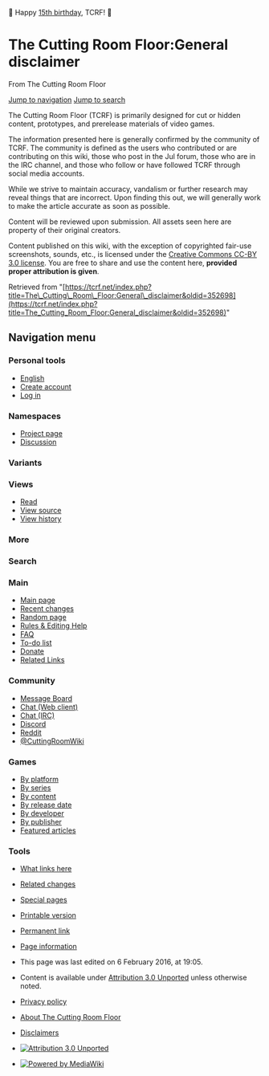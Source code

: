🎊 Happy [15th birthday](https://tcrf.net/The_Cutting_Room_Floor:About "The Cutting Room Floor:About"), TCRF! 🎊

The Cutting Room Floor:General disclaimer
=========================================

From The Cutting Room Floor

[Jump to navigation](#mw-head) [Jump to search](#p-search)

The Cutting Room Floor (TCRF) is primarily designed for cut or hidden content, prototypes, and prerelease materials of video games.

The information presented here is generally confirmed by the community of TCRF. The community is defined as the users who contributed or are contributing on this wiki, those who post in the Jul forum, those who are in the IRC channel, and those who follow or have followed TCRF through social media accounts.

While we strive to maintain accuracy, vandalism or further research may reveal things that are incorrect. Upon finding this out, we will generally work to make the article accurate as soon as possible.

Content will be reviewed upon submission. All assets seen here are property of their original creators.

  
Content published on this wiki, with the exception of copyrighted fair-use screenshots, sounds, etc., is licensed under the [Creative Commons CC-BY 3.0 license](https://creativecommons.org/licenses/by/3.0/us/). You are free to share and use the content here, **provided proper attribution is given**.

Retrieved from "[https://tcrf.net/index.php?title=The\_Cutting\_Room\_Floor:General\_disclaimer&oldid=352698](https://tcrf.net/index.php?title=The_Cutting_Room_Floor:General_disclaimer&oldid=352698)"

Navigation menu
---------------

### Personal tools

* [English](#)
* [Create account](https://tcrf.net/index.php?title=Special:CreateAccount&returnto=The+Cutting+Room+Floor%3AGeneral+disclaimer "You are encouraged to create an account and log in; however, it is not mandatory")
* [Log in](https://tcrf.net/index.php?title=Special:UserLogin&returnto=The+Cutting+Room+Floor%3AGeneral+disclaimer "You are encouraged to log in; however, it is not mandatory [o]")

### Namespaces

* [Project page](https://tcrf.net/The_Cutting_Room_Floor:General_disclaimer "View the project page [a]")
* [Discussion](https://tcrf.net/index.php?title=The_Cutting_Room_Floor_talk:General_disclaimer&action=edit&redlink=1 "Discussion about the content page (page does not exist) [t]")

### Variants

### Views

* [Read](https://tcrf.net/The_Cutting_Room_Floor:General_disclaimer)
* [View source](https://tcrf.net/index.php?title=The_Cutting_Room_Floor:General_disclaimer&action=edit "This page is protected.
    You can view its source [e]")
* [View history](https://tcrf.net/index.php?title=The_Cutting_Room_Floor:General_disclaimer&action=history "Past revisions of this page [h]")

### More

### Search

[](https://tcrf.net/The_Cutting_Room_Floor "Visit the main page")

### Main

* [Main page](https://tcrf.net/The_Cutting_Room_Floor "Visit the main page [z]")
* [Recent changes](https://tcrf.net/Special:RecentChanges "A list of recent changes in the wiki [r]")
* [Random page](https://tcrf.net/Special:RandomRootpage "Load a random page [x]")
* [Rules & Editing Help](https://tcrf.net/Help:Contents)
* [FAQ](https://tcrf.net/Help:Contents/FAQ)
* [To-do list](https://tcrf.net/Category:To_do)
* [Donate](https://tcrf.net/The_Cutting_Room_Floor:Donate)
* [Related Links](https://tcrf.net/The_Cutting_Room_Floor:Related_Links)

### Community

* [Message Board](https://jul.rustedlogic.net/forum.php?id=12)
* [Chat (Web client)](https://kiwiirc.com/client/irc.badnik.zone/tcrf)
* [Chat (IRC)](irc://irc.badnik.zone/tcrf)
* [Discord](https://discord.com/invite/SGeE8dcWR6)
* [Reddit](https://www.reddit.com/r/TCRF)
* [@CuttingRoomWiki](https://twitter.com/CuttingRoomWiki)

### Games

* [By platform](https://tcrf.net/Category:Games_by_platform)
* [By series](https://tcrf.net/Category:Games_by_series)
* [By content](https://tcrf.net/Category:Games_by_content)
* [By release date](https://tcrf.net/Category:Games_by_release_date)
* [By developer](https://tcrf.net/Category:Games_by_developer)
* [By publisher](https://tcrf.net/Category:Games_by_publisher)
* [Featured articles](https://tcrf.net/Category:Featured_articles)

### Tools

* [What links here](https://tcrf.net/Special:WhatLinksHere/The_Cutting_Room_Floor:General_disclaimer "A list of all wiki pages that link here [j]")
* [Related changes](https://tcrf.net/Special:RecentChangesLinked/The_Cutting_Room_Floor:General_disclaimer "Recent changes in pages linked from this page [k]")
* [Special pages](https://tcrf.net/Special:SpecialPages "A list of all special pages [q]")
* [Printable version](https://tcrf.net/index.php?title=The_Cutting_Room_Floor:General_disclaimer&printable=yes "Printable version of this page [p]")
* [Permanent link](https://tcrf.net/index.php?title=The_Cutting_Room_Floor:General_disclaimer&oldid=352698 "Permanent link to this revision of the page")
* [Page information](https://tcrf.net/index.php?title=The_Cutting_Room_Floor:General_disclaimer&action=info "More information about this page")

* This page was last edited on 6 February 2016, at 19:05.
* Content is available under [Attribution 3.0 Unported](https://creativecommons.org/licenses/by/3.0/) unless otherwise noted.

* [Privacy policy](https://tcrf.net/The_Cutting_Room_Floor:Privacy_policy "The Cutting Room Floor:Privacy policy")
* [About The Cutting Room Floor](https://tcrf.net/The_Cutting_Room_Floor:About "The Cutting Room Floor:About")
* [Disclaimers](https://tcrf.net/The_Cutting_Room_Floor:General_disclaimer "The Cutting Room Floor:General disclaimer")

* [![Attribution 3.0 Unported](https://i.creativecommons.org/l/by/3.0/88x31.png)](https://creativecommons.org/licenses/by/3.0/)
* [![Powered by MediaWiki](/resources/assets/poweredby_mediawiki_88x31.png)](https://www.mediawiki.org/)